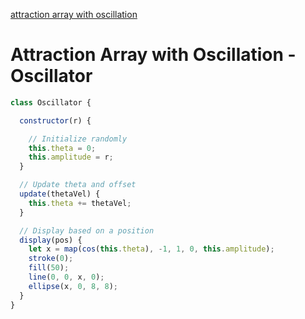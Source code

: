 [attraction array with oscillation](./)

# Attraction Array with Oscillation - Oscillator


```js
class Oscillator {

  constructor(r) {

    // Initialize randomly
    this.theta = 0;
    this.amplitude = r;
  }

  // Update theta and offset
  update(thetaVel) {
    this.theta += thetaVel;
  }

  // Display based on a position
  display(pos) {
    let x = map(cos(this.theta), -1, 1, 0, this.amplitude);
    stroke(0);
    fill(50);
    line(0, 0, x, 0);
    ellipse(x, 0, 8, 8);
  }
}
```
